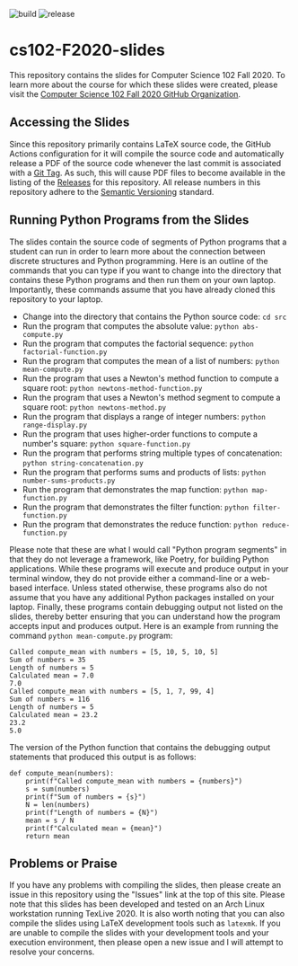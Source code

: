 ![build](../../workflows/build/badge.svg) ![release](../../workflows/release/badge.svg)

# cs102-F2020-slides

This repository contains the slides for Computer Science 102 Fall 2020. To
learn more about the course for which these slides were created, please visit
the [Computer Science 102 Fall 2020 GitHub
Organization](https://github.com/Allegheny-Computer-Science-102-F2020).

## Accessing the Slides

Since this repository primarily contains LaTeX source code, the GitHub Actions
configuration for it will compile the source code and automatically release a
PDF of the source code whenever the last commit is associated with a [Git
Tag](https://git-scm.com/book/en/v2/Git-Basics-Tagging). As such, this will
cause PDF files to become available in the listing of the
[Releases](https://github.com/Allegheny-Computer-Science-102-F2020/cs102-F2020-slides/releases)
for this repository. All release numbers in this repository adhere to the
[Semantic Versioning](http://semver.org/) standard.

## Running Python Programs from the Slides

The slides contain the source code of segments of Python programs that a student
can run in order to learn more about the connection between discrete structures
and Python programming. Here is an outline of the commands that you can type if
you want to change into the directory that contains these Python programs and
then run them on your own laptop. Importantly, these commands assume that you
have already cloned this repository to your laptop.

- Change into the directory that contains the Python source code: `cd src`
- Run the program that computes the absolute value: `python abs-compute.py`
- Run the program that computes the factorial sequence: `python factorial-function.py`
- Run the program that computes the mean of a list of numbers: `python mean-compute.py`
- Run the program that uses a Newton's method function to compute a square root: `python newtons-method-function.py`
- Run the program that uses a Newton's method segment to compute a square root: `python newtons-method.py`
- Run the program that displays a range of integer numbers: `python range-display.py`
- Run the program that uses higher-order functions to compute a number's square: `python square-function.py`
- Run the program that performs string multiple types of concatenation: `python string-concatenation.py`
- Run the program that performs sums and products of lists: `python number-sums-products.py`
- Run the program that demonstrates the map function: `python map-function.py`
- Run the program that demonstrates the filter function: `python filter-function.py`
- Run the program that demonstrates the reduce function: `python reduce-function.py`

Please note that these are what I would call "Python program segments" in that
they do not leverage a framework, like Poetry, for building Python applications.
While these programs will execute and produce output in your terminal window,
they do not provide either a command-line or a web-based interface. Unless
stated otherwise, these programs also do not assume that you have any additional
Python packages installed on your laptop. Finally, these programs contain
debugging output not listed on the slides, thereby better ensuring that you can
understand how the program accepts input and produces output. Here is an example
from running the command `python mean-compute.py` program:

```
Called compute_mean with numbers = [5, 10, 5, 10, 5]
Sum of numbers = 35
Length of numbers = 5
Calculated mean = 7.0
7.0
Called compute_mean with numbers = [5, 1, 7, 99, 4]
Sum of numbers = 116
Length of numbers = 5
Calculated mean = 23.2
23.2
5.0
```

The version of the Python function that contains the debugging output statements
that produced this output is as follows:

```
def compute_mean(numbers):
    print(f"Called compute_mean with numbers = {numbers}")
    s = sum(numbers)
    print(f"Sum of numbers = {s}")
    N = len(numbers)
    print(f"Length of numbers = {N}")
    mean = s / N
    print(f"Calculated mean = {mean}")
    return mean
```

## Problems or Praise

If you have any problems with compiling the slides, then please create an
issue in this repository using the "Issues" link at the top of this site. Please
note that this slides has been developed and tested on an Arch Linux
workstation running TexLive 2020. It is also worth noting that you can also
compile the slides using LaTeX development tools such as `latexmk`. If you are
unable to compile the slides with your development tools and your execution
environment, then please open a new issue and I will attempt to resolve your
concerns.
